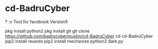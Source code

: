 # cd-BadruCyber

? :v Tool for facebook Version5 

pkg install python2
pkg install git
git clone https://github.com/badrucybermuslim/cd-BadruCyber
cd cd-BadruCyber
pip2 install reuests
pip2 install mechanize
python2 dark.py
